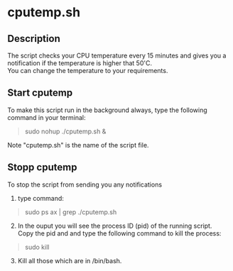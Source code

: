 # cputemp.sh

## Description

The script checks your CPU temperature every 15 minutes and gives you a notification if the temperature is higher that 50'C.  
You can change the temperature to your requirements. 

## Start cputemp
To make this script run in the background always, type the following command in your terminal:

> sudo nohup ./cputemp.sh &

Note "cputemp.sh" is the name of the script file.  

## Stopp cputemp

To stop the script from sending you any notifications 

1. type command:

> sudo ps ax | grep ./cputemp.sh

2. In the ouput you will see the process ID (pid) of the running script.  
   Copy the pid and and type the following command to kill the process:

> sudo kill <pid>

3. Kill all those which are in /bin/bash.
